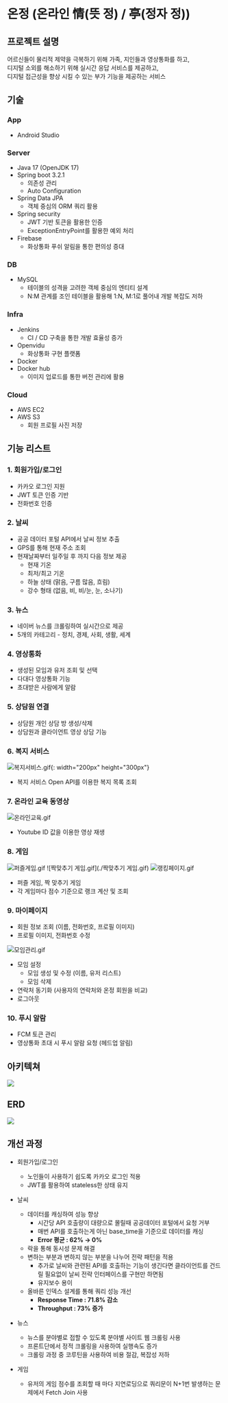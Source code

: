 # 온정 (온라인 情(뜻 정) / 亭(정자 정))

## 프로젝트 설명
어르신들이 물리적 제약을 극복하기 위해 가족, 지인들과 영상통화를 하고, <br>
디지털 소외를 해소하기 위해 실시간 응답 서비스를 제공하고, <br>
디지털 접근성을 향상 시킬 수 있는 부가 기능을 제공하는 서비스

## 기술
### App
- Android Studio

### Server
- Java 17 (OpenJDK 17)
- Spring boot 3.2.1
    - 의존성 관리
    - Auto Configuration
- Spring Data JPA
    - 객체 중심의 ORM 쿼리 활용
- Spring security
    - JWT 기반 토큰을 활용한 인증
    - ExceptionEntryPoint를 활용한 예외 처리
- Firebase
    - 화상통화 푸쉬 알림을 통한 편의성 증대

### DB
- MySQL
    - 테이블의 성격을 고려한 객체 중심의 엔티티 설계
    - N:M 관계를 조인 테이블을 활용해 1:N, M:1로 풀어내 개발 복잡도 저하

### Infra

- Jenkins
    - CI / CD 구축을 통한 개발 효율성 증가
- Openvidu
    - 화상통화 구현 플랫폼
- Docker
- Docker hub
    - 이미지 업로드를 통한 버전 관리에 활용

### Cloud

- AWS EC2
- AWS S3
    - 회원 프로필 사진 저장

## 기능 리스트

### 1. 회원가입/로그인
- 카카오 로그인 지원
- JWT 토큰 인증 기반
- 전화번호 인증

### 2. 날씨
- 공공 데이터 포털 API에서 날씨 정보 추출
- GPS를 통해 현재 주소 조회
- 현재날짜부터 일주일 후 까지 다음 정보 제공
    - 현재 기온
    - 최저/최고 기온
    - 하늘 상태 (맑음, 구름 많음, 흐림)
    - 강수 형태 (없음, 비, 비/눈, 눈, 소나기)

### 3. 뉴스
- 네이버 뉴스를 크롤링하여 실시간으로 제공
- 5개의 카테고리 - 정치, 경제, 사회, 생활, 세계

### 4. 영상통화
- 생성된 모임과 유저 조회 및 선택
- 다대다 영상통화 기능
- 초대받은 사람에게 알람

### 5. 상담원 연결
- 상담원 개인 상담 방 생성/삭제
- 상담원과 클라이언트 영상 상담 기능

### 6. 복지 서비스
![복지서비스.gif](./복지서비스.gif){: width="200px" height="300px"}
- 복지 서비스 Open API를 이용한 복지 목록 조회

### 7. 온라인 교육 동영상
![온라인교육.gif](./온라인교육.gif)
- Youtube ID 값을 이용한 영상 재생

### 8. 게임
![퍼즐게임.gif](./퍼즐게임.gif) ![짝맞추기 게임.gif](./짝맞추기 게임.gif) ![랭킹페이지.gif](./랭킹페이지.gif)

- 퍼즐 게임, 짝 맞추기 게임
- 각 게임마다 점수 기준으로 랭크 계산 및 조회

### 9. 마이페이지
- 회원 정보 조회 (이름, 전화번호, 프로필 이미지)
- 프로필 이미지, 전화번호 수정

![모임관리.gif](./모임관리.gif)
- 모임 설정
    - 모임 생성 및 수정 (이름, 유저 리스트)
    - 모임 삭제
- 연락처 동기화 (사용자의 연락처와 온정 회원을 비교)
- 로그아웃

### 10. 푸시 알람
- FCM 토큰 관리
- 영상통화 초대 시 푸시 알람 요청 (헤드업 알림)

## 아키텍쳐
![](https://velog.velcdn.com/images/tyjk8997/post/a3150a75-9113-43c6-bb42-752be2af423b/image.png)

## ERD
![](https://velog.velcdn.com/images/tyjk8997/post/ca8d7e9c-0dac-4c32-8367-4479e520579d/image.png)

## 개선 과정
- 회원가입/로그인
    - 노인들이 사용하기 쉽도록 카카오 로그인 적용
    - JWT를 활용하여 stateless한 상태 유지

- 날씨
    - 데이터를 캐싱하여 성능 향상
        - 시간당 API 호출량이 대량으로 몰릴때 공공데이터 포털에서 요청 거부
        - 매번 API를 호출하는게 아닌 base_time을 기준으로 데이터를 캐싱
        - **Error 평균 : 62% → 0%**
    - 락을 통해 동시성 문제 해결
    - 변하는 부분과 변하지 않는 부분을 나누어 전략 패턴을 적용
        - 추가로 날씨와 관련된 API를 호출하는 기능이 생긴다면 클라이언트를 건드릴 필요없이 날씨 전략 인터페이스를 구현만 하면됨
        - 유지보수 용이
    - 올바른 인덱스 설계를 통해 쿼리 성능 개선
        - **Response Time : 71.8% 감소**
         - **Throughput : 73% 증가**

- 뉴스 
    - 뉴스를 분야별로 접할 수 있도록 분야별 사이트 웹 크롤링 사용
    - 프론트단에서 정적 크롤링을 사용하여 실행속도 증가
    - 크롤링 과정 중 코루틴을 사용하여 비용 절감, 복잡성 저하

- 게임 
    - 유저의 게임 점수를 조회할 때 마다 지연로딩으로 쿼리문이 N+1번 발생하는 문제에서 Fetch Join 사용

